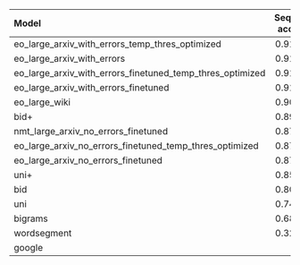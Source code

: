 | Model                                                     |   Sequence accuracy |       MNED |       MED |       F1 |   Precision |    Recall |
|:----------------------------------------------------------|--------------------:|-----------:|----------:|---------:|------------:|----------:|
| eo_large_arxiv_with_errors_temp_thres_optimized           |            0.918576 | 0.0016175  |  0.120436 | 0.995745 |    0.995688 | 0.995801  |
| eo_large_arxiv_with_errors                                |            0.918576 | 0.0016175  |  0.120436 | 0.995745 |    0.995688 | 0.995801  |
| eo_large_arxiv_with_errors_finetuned_temp_thres_optimized |            0.916875 | 0.00169997 |  0.126838 | 0.995519 |    0.995371 | 0.995667  |
| eo_large_arxiv_with_errors_finetuned                      |            0.916875 | 0.00169997 |  0.126838 | 0.995519 |    0.995371 | 0.995667  |
| eo_large_wiki                                             |            0.901871 | 0.00198281 |  0.157847 | 0.994422 |    0.994499 | 0.994345  |
| bid+                                                      |            0.890267 | 0.00222034 |  0.16735  | 0.994086 |    0.994167 | 0.994005  |
| nmt_large_arxiv_no_errors_finetuned                       |            0.875963 | 0.00233999 |  0.203061 | 0.992827 |    0.992491 | 0.993164  |
| eo_large_arxiv_no_errors_finetuned_temp_thres_optimized   |            0.875463 | 0.00217262 |  0.187056 | 0.993395 |    0.992763 | 0.994027  |
| eo_large_arxiv_no_errors_finetuned                        |            0.875463 | 0.00217262 |  0.187056 | 0.993395 |    0.992763 | 0.994027  |
| uni+                                                      |            0.852956 | 0.00316852 |  0.247474 | 0.991258 |    0.990957 | 0.991559  |
| bid                                                       |            0.802341 | 0.00352754 |  0.312094 | 0.988967 |    0.989456 | 0.988477  |
| uni                                                       |            0.746924 | 0.00507681 |  0.441532 | 0.984412 |    0.983537 | 0.985289  |
| bigrams                                                   |            0.685606 | 0.00689982 |  0.583975 | 0.979615 |    0.967894 | 0.991623  |
| wordsegment                                               |            0.320396 | 0.0333297  |  2.48204  | 0.911196 |    0.922734 | 0.899943  |
| google                                                    |            0.091    | 0.126667   | 13.452    | 0.123991 |    0.964539 | 0.0662537 |